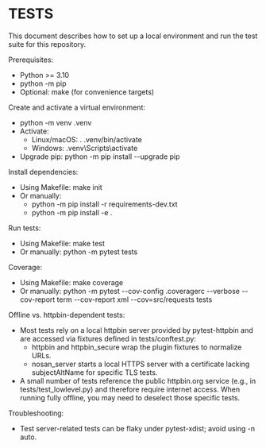 # TESTS

This document describes how to set up a local environment and run the test suite for this repository.

Prerequisites:
- Python >= 3.10
- python -m pip
- Optional: make (for convenience targets)

Create and activate a virtual environment:
- python -m venv .venv
- Activate:
  - Linux/macOS: . .venv/bin/activate
  - Windows: .venv\Scripts\activate
- Upgrade pip: python -m pip install --upgrade pip

Install dependencies:
- Using Makefile: make init
- Or manually:
  - python -m pip install -r requirements-dev.txt
  - python -m pip install -e .

Run tests:
- Using Makefile: make test
- Or manually: python -m pytest tests

Coverage:
- Using Makefile: make coverage
- Or manually: python -m pytest --cov-config .coveragerc --verbose --cov-report term --cov-report xml --cov=src/requests tests

Offline vs. httpbin-dependent tests:
- Most tests rely on a local httpbin server provided by pytest-httpbin and are accessed via fixtures defined in tests/conftest.py:
  - httpbin and httpbin_secure wrap the plugin fixtures to normalize URLs.
  - nosan_server starts a local HTTPS server with a certificate lacking subjectAltName for specific TLS tests.
- A small number of tests reference the public httpbin.org service (e.g., in tests/test_lowlevel.py) and therefore require internet access. When running fully offline, you may need to deselect those specific tests.

Troubleshooting:
- Test server-related tests can be flaky under pytest-xdist; avoid using -n auto.
